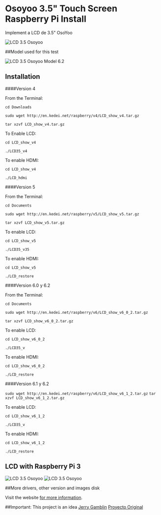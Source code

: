 # Osoyoo 3.5" Touch Screen Raspberry Pi Install

Implement a LCD de 3.5" OsoYoo
 
<img title="LCD 3.5 Osoyoo" src="https://github.com/mfcardenas/osoyooTFT/blob/master/img/img_model.jpg"/> 


##Model used for this test
 
<img title="LCD 3.5 Osoyoo Model 6.2" src="https://github.com/mfcardenas/osoyooTFT/blob/master/img/img_model_2.jpg"/> 

## Installation

####Version 4

From the Terminal:

 `cd Downloads`
 
 `sudo wget http://en.kedei.net/raspberry/v4/LCD_show_v4.tar.gz`
 
 `tar xzvf LCD_show_v4.tar.gz`
 

To Enable LCD:

 `cd LCD_show_v4`
 
 `./LCD35_v4`
 
To enable HDMI:

 `cd LCD_show_v4`
 
 `./LCD_hdmi`


####Version 5

From the Terminal:

 `cd Documents `
 
 `sudo wget http://en.kedei.net/raspberry/v5/LCD_show_v5.tar.gz `
 
 `tar xzvf LCD_show_v5.tar.gz `
 

To enable LCD:

 `cd LCD_show_v5 `
 
 `./LCD35_v35 `
 
To enable HDMI:

 `cd LCD_show_v5`
 
 `./LCD_restore`
 
 
####Version 6.0 y 6.2

From the Terminal:

 `cd Documents`
 
 `sudo wget http://en.kedei.net/raspberry/v6/LCD_show_v6_0_2.tar.gz`
 
 `tar xzvf LCD_show_v6_0_2.tar.gz`
 

To enable LCD:

 `cd LCD_show_v6_0_2`
 
 `./LCD35_v`
 
To enable HDMI:

 `cd LCD_show_v6_0_2`
 
 `./LCD_restore`
 
####Version 6.1 y 6.2

`sudo wget http://en.kedei.net/raspberry/v6/LCD_show_v6_1_2.tar.gz`
`tar xzvf LCD_show_v6_1_2.tar.gz`

To enable LCD:

 `cd LCD_show_v6_1_2`
 
 `./LCD35_v`
 
 To enable HDMI:

 `cd LCD_show_v6_1_2`
 
 `./LCD_restore`

## LCD with Raspberry Pi 3

<img title="LCD 3.5 Osoyoo" src="https://github.com/mfcardenas/osoyooTFT/blob/master/img/img_run_1.jpg"/>

<img title="LCD 3.5 Osoyoo" src="https://github.com/mfcardenas/osoyooTFT/blob/master/img/img_run_2.jpg"/>
 
 
##More drivers, other version and images disk
 
Visit the website [for more information](http://en.kedei.net/).
 

##Important:
This project is an idea [Jerry Gamblin](https://github.com/jgamblin) [Proyecto Original](https://github.com/jgamblin/OsoYooTFT.git) 

